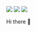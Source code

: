<img src="https://capsule-render.vercel.app/api?type=slice&color=auto&height=300&section=header&text=HakKyu%20KIM&fontSize=90&fontColor=000000" />
<img src="https://img.shields.io/badge/Swift-F05138?style=flat-square&logo=Swfit&logoColor=white"/></a>&nbsp<img src="https://img.shields.io/badge/IOS-000000?style=flat-square&logo=IOS&logoColor=white"/>

Hi there 👋

<!--
**schoolkim/schoolkim** is a ✨ _special_ ✨ repository because its `README.md` (this file) appears on your GitHub profile.

Here are some ideas to get you started:

- 🔭 I’m currently working on ...
- 🌱 I’m currently learning ...
- 👯 I’m looking to collaborate on ...
- 🤔 I’m looking for help with ...
- 💬 Ask me about ...
- 📫 How to reach me: ...
- 😄 Pronouns: ...
- ⚡ Fun fact: ...
-->
